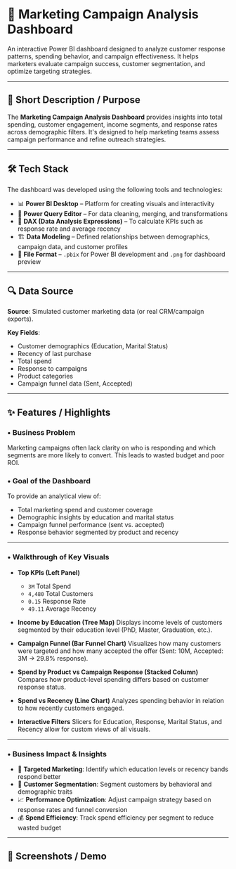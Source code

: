 
# 📢 Marketing Campaign Analysis Dashboard

An interactive Power BI dashboard designed to analyze customer response patterns, spending behavior, and campaign effectiveness. It helps marketers evaluate campaign success, customer segmentation, and optimize targeting strategies.

---

## 📝 Short Description / Purpose

The **Marketing Campaign Analysis Dashboard** provides insights into total spending, customer engagement, income segments, and response rates across demographic filters. It's designed to help marketing teams assess campaign performance and refine outreach strategies.

---

## 🛠️ Tech Stack

The dashboard was developed using the following tools and technologies:

* 📊 **Power BI Desktop** – Platform for creating visuals and interactivity
* 🔄 **Power Query Editor** – For data cleaning, merging, and transformations
* 🧠 **DAX (Data Analysis Expressions)** – To calculate KPIs such as response rate and average recency
* 🏗️ **Data Modeling** – Defined relationships between demographics, campaign data, and customer profiles
* 📁 **File Format** – `.pbix` for Power BI development and `.png` for dashboard preview

---

## 🔍 Data Source

**Source**: Simulated customer marketing data (or real CRM/campaign exports).

**Key Fields**:

* Customer demographics (Education, Marital Status)
* Recency of last purchase
* Total spend
* Response to campaigns
* Product categories
* Campaign funnel data (Sent, Accepted)

---

## ✨ Features / Highlights

### • Business Problem

Marketing campaigns often lack clarity on who is responding and which segments are more likely to convert. This leads to wasted budget and poor ROI.

### • Goal of the Dashboard

To provide an analytical view of:

* Total marketing spend and customer coverage
* Demographic insights by education and marital status
* Campaign funnel performance (sent vs. accepted)
* Response behavior segmented by product and recency

---

### • Walkthrough of Key Visuals

* **Top KPIs (Left Panel)**

  * `3M` Total Spend
  * `4,480` Total Customers
  * `0.15` Response Rate
  * `49.11` Average Recency

* **Income by Education (Tree Map)**
  Displays income levels of customers segmented by their education level (PhD, Master, Graduation, etc.).

* **Campaign Funnel (Bar Funnel Chart)**
  Visualizes how many customers were targeted and how many accepted the offer (Sent: 10M, Accepted: 3M → 29.8% response).

* **Spend by Product vs Campaign Response (Stacked Column)**
  Compares how product-level spending differs based on customer response status.

* **Spend vs Recency (Line Chart)**
  Analyzes spending behavior in relation to how recently customers engaged.

* **Interactive Filters**
  Slicers for Education, Response, Marital Status, and Recency allow for custom views of all visuals.

---

### • Business Impact & Insights

* 🎯 **Targeted Marketing**: Identify which education levels or recency bands respond better
* 🧩 **Customer Segmentation**: Segment customers by behavioral and demographic traits
* 📈 **Performance Optimization**: Adjust campaign strategy based on response rates and funnel conversion
* 💰 **Spend Efficiency**: Track spend efficiency per segment to reduce wasted budget

---

## 📸 Screenshots / Demo


